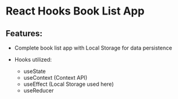 # React Hooks Book List App

## Features:

* Complete book list app with Local Storage for data persistence

* Hooks utilized:
    * useState
    * useContext (Context API)
    * useEffect (Local Storage used here)
    * useReducer